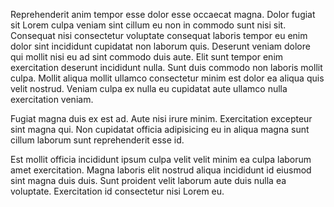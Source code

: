 Reprehenderit anim tempor esse dolor esse occaecat magna. Dolor fugiat sit Lorem culpa veniam sint cillum eu non in commodo sunt nisi sit. Consequat nisi consectetur voluptate consequat laboris tempor eu enim dolor sint incididunt cupidatat non laborum quis. Deserunt veniam dolore qui mollit nisi eu ad sint commodo duis aute. Elit sunt tempor enim exercitation deserunt incididunt nulla. Sunt duis commodo non laboris mollit culpa. Mollit aliqua mollit ullamco consectetur minim est dolor ea aliqua quis velit nostrud. Veniam culpa ex nulla eu cupidatat aute ullamco nulla exercitation veniam.

Fugiat magna duis ex est ad. Aute nisi irure minim. Exercitation excepteur sint magna qui. Non cupidatat officia adipisicing eu in aliqua magna sunt cillum laborum sunt reprehenderit esse id.

Est mollit officia incididunt ipsum culpa velit velit minim ea culpa laborum amet exercitation. Magna laboris elit nostrud aliqua incididunt id eiusmod sint magna duis duis. Sunt proident velit laborum aute duis nulla ea voluptate. Exercitation id consectetur nisi Lorem eu.